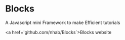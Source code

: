 # Blocks
A Javascript mini Framework to make Efficient tutorials

<a href='github.com/nhab/Blocks`>Blocks website</a>
